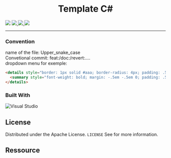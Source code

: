 <h1 align="center">Template C#</h1>
<p> 
    <img src='https://img.shields.io/badge/Mail-Renaud.Baussart%40proton.me-purple'/>
    <a href='https://www.linkedin.com/in/renaud-baussart-278b362bb/'>
        <img src='https://img.shields.io/badge/linkedin-blue' />
    </a>
    <a href='https://twitter.com/RenaudBaussart'>
        <img src='https://img.shields.io/badge/Twitter%20%2F%20X-grey'/>
    </a>
    <a href='https://github.com/RenaudBaussart/Memo-CheatSheet'>
        <img src='https://img.shields.io/badge/My%20cheat%20sheet-lightyellow'/>
     </a>
     
</p>

---
### Convention
name of the file: Upper_snake_case<br>
Convetional commit: feat:/doc:/revert:....<br>
dropdown menu for exemple:
```md
<details style="border: 1px solid #aaa; border-radius: 4px; padding: .5em .5em 0;">
  <summary style="font-weight: bold; margin: -.5em -.5em 0; padding: .5em; cursor: pointer;">name of the template part</summary>
</details>
```

### Built With
![Visual Studio](https://img.shields.io/badge/Visual%20Studio-5C2D91.svg?style=for-the-badge&logo=visual-studio&logoColor=white)
## License

Distributed under the Apache License. `LICENSE` See for more information.

## Ressource